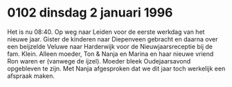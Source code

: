 # 0102 dinsdag 2 januari 1996
Het is nu 08:40. Op weg naar Leiden voor de eerste werkdag van het nieuwe jaar. Gister de kinderen naar Diepenveen gebracht en daarna over een beijzelde Veluwe naar Harderwijk voor de Nieuwjaarsreceptie bij de fam. Klein. Alleen moeder, Ton & Nanja en Marina en haar nieuwe vriend Ron waren er (vanwege de ijzel). Moeder bleek Oudejaarsavond opgebleven te zijn. Met Nanja afgesproken dat we dit jaar toch werkelijk een afspraak maken.